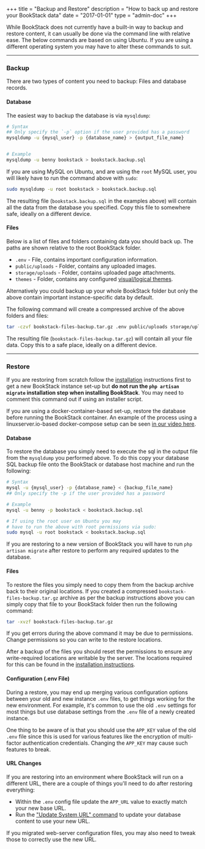 +++
title = "Backup and Restore"
description = "How to back up and restore your BookStack data"
date = "2017-01-01"
type = "admin-doc"
+++

While BookStack does not currently have a built-in way to backup and restore content,
it can usually be done via the command line with relative ease.
The below commands are based on using Ubuntu. If you are using a
different operating system you may have to alter these commands to suit.

---

### Backup

There are two types of content you need to backup: Files and database records.

#### Database

The easiest way to backup the database is via `mysqldump`:

```bash
# Syntax
## Only specify the `-p` option if the user provided has a password
mysqldump -u {mysql_user} -p {database_name} > {output_file_name}


# Example
mysqldump -u benny bookstack > bookstack.backup.sql
```

If you are using MySQL on Ubuntu, and are using the `root` MySQL
user, you will likely have to run the command above with `sudo`:

```bash
sudo mysqldump -u root bookstack > bookstack.backup.sql
```

The resulting file (`bookstack.backup.sql` in the examples above) will contain
all the data from the database you specified. Copy this file to somewhere safe,
ideally on a different device.

#### Files

Below is a list of files and folders containing data you should back up. The paths
are shown relative to the root BookStack folder.

* `.env` - File, contains important configuration information.
* `public/uploads` - Folder, contains any uploaded images.
* `storage/uploads` - Folder, contains uploaded page attachments.
* `themes` - Folder, contains any configured [visual/logical themes](/docs/admin/hacking-bookstack/#visual-theme-system).

Alternatively you could backup up your whole BookStack folder but only the above
contain important instance-specific data by default.

The following command will create a compressed archive of the above folders and
files:

```bash
tar -czvf bookstack-files-backup.tar.gz .env public/uploads storage/uploads themes
```

The resulting file (`bookstack-files-backup.tar.gz`) will contain all your file
data. Copy this to a safe place, ideally on a different device.

---

### Restore

If you are restoring from scratch follow the [installation](/docs/admin/installation)
instructions first to get a new BookStack instance set-up but
**do not run the `php artisan migrate` installation step when installing BookStack**.
You may need to comment this command out if using an installer script.

If you are using a docker-container-based set-up, restore the database before running the BookStack container.
An example of the process using a linuxserver.io-based docker-compose setup can be seen [in our video here](https://youtu.be/6A8hLuQTkKQ?t=1050).

#### Database

To restore the database you simply need to execute the sql in the output file from the `mysqldump`
you performed above. To do this copy your database SQL backup file onto the
BookStack or database host machine and run the following:

```bash
# Syntax
mysql -u {mysql_user} -p {database_name} < {backup_file_name}
## Only specify the -p if the user provided has a password

# Example
mysql -u benny -p bookstack < bookstack.backup.sql

# If using the root user on Ubuntu you may
# have to run the above with root permissions via sudo:
sudo mysql -u root bookstack < bookstack.backup.sql
```

If you are restoring to a new version of BookStack you will have to run
`php artisan migrate` after restore to perform any required updates to the database.

#### Files

To restore the files you simply need to copy them from the backup archive
back to their original locations.  If you created a compressed `bookstack-files-backup.tar.gz`
archive as per the backup instructions above you can simply copy that file to
your BookStack folder then run the following command:

```bash
tar -xvzf bookstack-files-backup.tar.gz
```

If you get errors during the above command it may be due to permissions.
Change permissions so you can write to the restore locations.

After a backup of the files you should reset the permissions to ensure any write-required
locations are writable by the server. The locations required for this can be
found in the [installation instructions](/docs/admin/installation).

#### Configuration (.env File)

During a restore, you may end up merging various configuration options between your 
old and new instance `.env` files, to get things working for the new environment.
For example, it's common to use the old `.env` settings for most things but use database
settings from the `.env` file of a newly created instance. 

One thing to be aware of is that you should use the `APP_KEY` value of the old `.env` file since
this is used for various features like the encryption of multi-factor authentication credentials.
Changing the `APP_KEY` may cause such features to break.

#### URL Changes

If you are restoring into an environment where BookStack will run on a different URL,
there are a couple of things you'll need to do after restoring everything:

- Within the `.env` config file update the `APP_URL` value to exactly match your new base URL.
- Run the ["Update System URL" command](/docs/admin/commands/#update-system-url) to update your database content to use your new URL.

If you migrated web-server configuration files, you may also need to tweak those to correctly use the new URL.